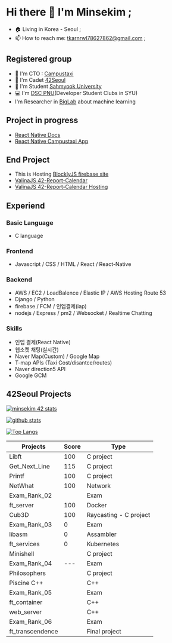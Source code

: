 <!--
**Mins97/Mins97** is a ✨ _special_ ✨ repository because its `README.md` (this file) appears on your GitHub profile.
Here are some ideas to get you started:
-->

# Hi there 👋 I'm Minsekim ;
- 🏠 Living in Korea - Seoul ;
- 📫 How to reach me: tkarnrwl78627862@gmail.com ;

## Registered group
- 🌱 I'm CTO : [Campustaxi](https://campustaxi.modoo.at/)
- 👯 I'm Cadet [42Seoul](https://42seoul.kr/)
- 👨‍ I'm Student [Sahmyook University](https://syu.ac.kr)
- 💻 I'm [DSC PNU](https://sites.google.com/view/dscsahmyook)(Developer Student Clubs in SYU)
-  I'm Researcher in [BigLab](https://cafe.naver.com/biglab) about machine learning

## Project in progress
- [React Native Docs](https://github.com/React-Native-docs/React-Native-docs)
- [React Native Campustaxi App](https://github.com/Mins97/CampusTaxi)


## End Project
- This is Hosting [BlocklyJS firebase site](https://blocklyjs.web.app/)
- [ValinaJS 42-Report-Calendar](https://github.com/Mins97/42-Report-Calendar)
- [ValinaJS 42-Report-Calendar Hosting](https://mins97.github.io/42-Report-Calendar/intra/index.html)

## Experiend
### Basic Language
- C language

### Frontend
- Javascript / CSS / HTML / React / React-Native

### Backend
- AWS / EC2 / LoadBalence / Elastic IP / AWS Hosting Route 53
- Django / Python
- firebase / FCM / 인앱결제(iap)
- nodejs / Express / pm2 / Websocket / Realtime Chatting

### Skills
- 인앱 결제(React Native)
- 웹소켓 채팅(실시간)
- Naver Map(Custom) / Google Map
- T-map APIs (Taxi Cost/disantce/routes)
- Naver direction5 API
- Google GCM

## 42Seoul Projects

[![minsekim 42 stats](https://badge42.herokuapp.com/api/stats/minsekim)](https://github.com/JaeSeoKim/badge42)

[![github stats](https://github-readme-stats.vercel.app/api?username=mins97&count_private=true&show_icons=true&theme=dark)](https://github.com/mins97/github-readme-stats)

[![Top Langs](https://github-readme-stats.vercel.app/api/top-langs/?username=mins97&layout=compact&exclude_repo=ft_server&langs_count=15&theme=highcontrast)](https://github.com/mins97/github-readme-stats)



|   Projects	|  Score	| Type |
|---	|---	|--- |
| Libft | 100 | C project |
| Get_Next_Line	| 115 | C project |
| Printf	| 100 | C project |
| NetWhat | 100 | Network |
| Exam_Rank_02 |  | Exam |
| ft_server | 100 | Docker |
| Cub3D | 100 | Raycasting - C project |
| Exam_Rank_03 | 0 | Exam |
| libasm | 0 | Assambler |
| ft_services | 0 | Kubernetes |
| Minishell |  | C project |
| Exam_Rank_04 | --- | Exam |
| Philosophers |  | C project |
| Piscine C++ |  | C++ |
| Exam_Rank_05 |  | Exam |
| ft_container | | C++ |
| web_server | | C++ |
| Exam_Rank_06 |  | Exam |
| ft_transcendence | | Final project |
